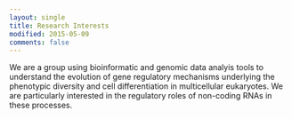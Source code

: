 ```yaml
---
layout: single
title: Research Interests
modified: 2015-05-09
comments: false
---
```


We are a group using bioinformatic and genomic data analyis tools to understand the evolution of gene regulatory mechanisms underlying the phenotypic diversity and cell differentiation in multicellular eukaryotes. We are particularly interested in the regulatory roles of non-coding RNAs in these processes. 


